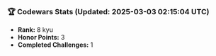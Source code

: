 ### 🏆 Codewars Stats (Updated: 2025-03-03 02:15:04 UTC)

- **Rank:** 8 kyu
- **Honor Points:** 3
- **Completed Challenges:** 1
